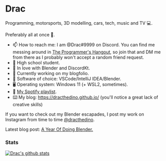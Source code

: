 # Drac

Programming, motorsports, 3D modelling, cars, tech, music and TV :computer:.

Preferably all at once :thinking:.

- 📫 How to reach me: I am @Drac#9999 on Discord. You can find me messing around in [The Programmer's Hangout](https://discord.gg/programming), so join that and DM me from there as I probably won't accept a random friend request.
- 📖 High school student.
- 🌱 In love with Blender and DiscordKt. 
- 📘 Currently working on my blogfolio.
- 📔 Software of choice: VSCode/IntelliJ IDEA/Blender.
- 🖥️ Operating system: Windows 11 (+ WSL2, sometimes).
- 🎵 [My Spotify playlist](https://open.spotify.com/playlist/16c8EwGMSEp9NSRW8uZOSL?si=41c4699d34754baa).
- ⌨️ My blog: https://dracthedino.github.io/ (you'll notice a great lack of creative skills)

If you want to check out my Blender escapades, I post my work on Instagram from time to time [@dracthedino](https://www.instagram.com/dracthedino/). 

Latest blog post: [A Year Of Doing Blender.](https://dracthedino.github.io/blog/a-year-of-doing-blender/)

### Stats

[![Drac's github stats](https://github-readme-stats.vercel.app/api?username=DracTheDino&theme=radical)](https://github.com/anuraghazra/github-readme-stats)
